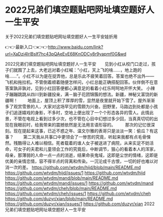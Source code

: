 # 2022兄弟们填空题贴吧网址填空题好人一生平安
关于2022兄弟们填空题贴吧网址填空题好人一生平安娃折用

👉👉最新入口👈👉👉http://www.baidu.com/link?url=XaDzi4lrlBsIf7hc43pQAeEvE68KnODCy8r9yapmf0G&wd

2022兄弟们填空题贴吧网址填空题好人一生平安　　见到小红从校门口走过，孩子们就围了上去，大老远对着小红喊：“小红，天上飞的啥……，地上跑的啥……”。小红不以为是在捉弄他，总是乐此不疲笑着回答。答案也绝不出外——飞机和拖拉机。不管倒着顺着随便怎样问，小红总能正确搭配回答。伙伴倒不在意答案孰非孰对，见到小红回答便都心满意足的看着小红乐呵呵地开怀大笑。
小辣子蹦蹦跳跳从四川到新疆投亲，满－脑子花团锦簇的想法。新疆，神秘又富饶的新疆啊！
　　地面上，屋顶上积了厚厚的雪，显然是夜里就开始下雪了。屋外渐渐多了观赏雪景的人，大家对这场罕见的雪颇为兴奋。田野里，马路边到处都是小孩子们追逐嬉戏的身影，不多时，空地上便出现了一个个形态各异的雪人。此情此景，不管在电视上看到过多少次，也不管在心目中幻想过多少回，当真真切切的出现在我眼前时，给我带来的震撼依然是无法用言语形容的。
　　那次的记忆很深刻。现在提起来这事，已近不惑之年、温文尔雅的表哥只是淡淡一笑：偷瓜？有这事？
　　第二天我从共事口中更领会了一惨苦的究竟，听起来我都有点毛骨悚然。残酷得让人难以相信。死者载着的谁人女子被送进了病院，从来实足不妨活命，可女子的夫君和儿童领会工作的究竟后，中断调节，狠心的看着本人的浑家，母亲，那薄弱的人命一点一点的消逝，结果命丧鬼域，这即是尘世的情绪，这即是优美的亲情恋情，容不得半点的背离和传染。一沉沦成千古恨，一切的好也难以对消一次的差。
https://github.com/wtvdm/hijd/blob/main/README.md
https://github.com/wtvdm/hijd/issues/1
https://github.com/wtvdm/hijd
https://github.com/wtvdm/mand/blob/main/README.md
https://github.com/wtvdm/mand/issues/1
https://github.com/wtvdm/mand
https://github.com/wtvdm/cheh/blob/main/README.md
https://github.com/wtvdm/cheh/issues/1
https://github.com/wtvdm/cheh
https://github.com/duzyr/xian/blob/main/README.md
https://github.com/duzyr/xian/issues/1
https://github.com/duzyr/xian
2022兄弟们填空题贴吧网址填空题好人一生平安
